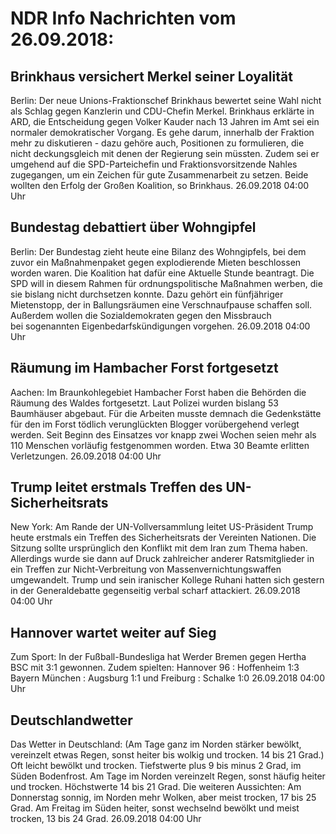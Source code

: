 # NDR Info Nachrichten vom 26.09.2018:


## Brinkhaus versichert Merkel seiner Loyalität
Berlin: Der neue Unions-Fraktionschef Brinkhaus bewertet seine Wahl nicht als Schlag gegen Kanzlerin und CDU-Chefin Merkel. Brinkhaus erklärte in ARD, die Entscheidung gegen Volker Kauder nach 13 Jahren im Amt sei ein normaler demokratischer Vorgang. Es gehe darum, innerhalb der Fraktion mehr zu diskutieren - dazu gehöre auch, Positionen zu formulieren, die nicht deckungsgleich mit denen der Regierung sein müssten. Zudem sei er umgehend auf die SPD-Parteichefin und Fraktionsvorsitzende Nahles zugegangen, um ein Zeichen für gute Zusammenarbeit zu setzen. Beide wollten den Erfolg der Großen Koalition, so Brinkhaus. 26.09.2018 04:00 Uhr 

## Bundestag debattiert über Wohngipfel
Berlin: Der Bundestag zieht heute eine Bilanz des Wohngipfels, bei dem zuvor ein Maßnahmenpaket gegen explodierende Mieten beschlossen worden waren. Die Koalition hat dafür eine Aktuelle Stunde beantragt. Die SPD will in diesem Rahmen für ordnungspolitische Maßnahmen werben, die sie bislang nicht durchsetzen konnte. Dazu gehört ein fünfjähriger Mietenstopp, der in Ballungsräumen eine Verschnaufpause schaffen soll. Außerdem wollen die Sozialdemokraten gegen den Missbrauch bei sogenannten Eigenbedarfskündigungen vorgehen. 26.09.2018 04:00 Uhr 

## Räumung im Hambacher Forst fortgesetzt
Aachen: Im Braunkohlegebiet Hambacher Forst haben die Behörden die Räumung des Waldes fortgesetzt. Laut Polizei wurden bislang 53 Baumhäuser abgebaut. Für die Arbeiten musste demnach die Gedenkstätte für den im Forst tödlich verunglückten Blogger vorübergehend verlegt werden. Seit Beginn des Einsatzes vor knapp zwei Wochen seien mehr als 110 Menschen vorläufig festgenommen worden. Etwa 30 Beamte erlitten Verletzungen. 26.09.2018 04:00 Uhr 

## Trump leitet erstmals Treffen des UN-Sicherheitsrats
New York: Am Rande der UN-Vollversammlung leitet US-Präsident Trump heute erstmals ein Treffen des Sicherheitsrats der Vereinten Nationen. Die Sitzung sollte ursprünglich den Konflikt mit dem Iran zum Thema haben. Allerdings wurde sie dann auf Druck zahlreicher anderer Ratsmitglieder in ein Treffen zur Nicht-Verbreitung von Massenvernichtungswaffen umgewandelt. Trump und sein iranischer Kollege Ruhani hatten sich gestern in der Generaldebatte gegenseitig verbal scharf attackiert. 26.09.2018 04:00 Uhr 

## Hannover wartet weiter auf Sieg
Zum Sport: In der Fußball-Bundesliga hat Werder Bremen gegen Hertha BSC mit 3:1 gewonnen. Zudem spielten: Hannover 96 : Hoffenheim               1:3 Bayern München : Augsburg 1:1
und Freiburg : Schalke				1:0 26.09.2018 04:00 Uhr 

## Deutschlandwetter
Das Wetter in Deutschland:
(Am Tage ganz im Norden stärker bewölkt, vereinzelt etwas Regen, sonst heiter bis wolkig und trocken. 14 bis 21 Grad.) Oft leicht bewölkt und trocken. Tiefstwerte plus 9 bis minus 2 Grad, im Süden Bodenfrost. Am Tage im Norden vereinzelt Regen, sonst häufig heiter und trocken. Höchstwerte 14 bis 21 Grad. Die weiteren Aussichten: Am Donnerstag sonnig, im Norden mehr Wolken, aber meist trocken, 17 bis 25 Grad. Am Freitag im Süden heiter, sonst wechselnd bewölkt und meist trocken, 13 bis 24 Grad. 26.09.2018 04:00 Uhr 
